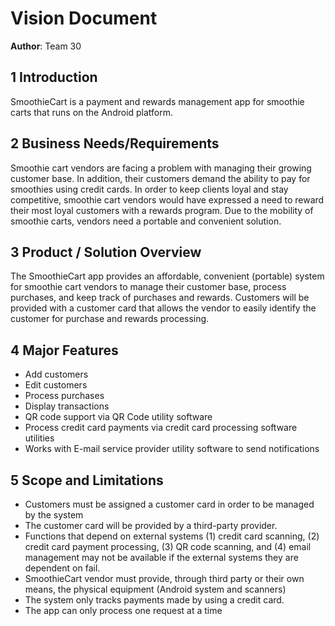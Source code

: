 # Vision Document

**Author**: Team 30

## 1 Introduction

SmoothieCart is a payment and rewards management app for smoothie carts that runs on the Android platform.  

## 2 Business Needs/Requirements

Smoothie cart vendors are facing a problem with managing their growing customer base.  In addition, their customers demand the ability to pay for smoothies using credit cards.  In order to keep clients loyal and stay competitive, smoothie cart vendors would have expressed a need to reward their most loyal customers with a rewards program.  Due to the mobility of smoothie carts, vendors need a portable and convenient solution.

## 3 Product / Solution Overview

The SmoothieCart app provides an affordable, convenient (portable) system for smoothie cart vendors to manage their customer base, process purchases, and keep track of purchases and rewards.  Customers will be provided with a customer card that allows the vendor to easily identify the customer for purchase and rewards processing.

## 4 Major Features

* Add customers
* Edit customers
* Process purchases
* Display transactions
* QR code support via QR Code utility software
* Process credit card payments via credit card processing software utilities
* Works with E-mail service provider utility software to send notifications

## 5 Scope and Limitations

* Customers must be assigned a customer card in order to be managed by the system
* The customer card will be provided by a third-party provider.
* Functions that depend on external systems (1) credit card scanning, (2) credit card payment processing, (3) QR code scanning, and (4) email management may not be available if the external systems they are dependent on fail.
* SmoothieCart vendor must provide, through third party or their own means, the physical equipment (Android system and scanners)
* The system only tracks payments made by using a credit card.
* The app can only process one request at a time
